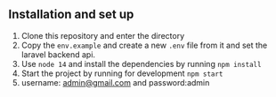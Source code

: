 ## Installation and set up

1. Clone this repository and enter the directory
2. Copy the `env.example` and create a new `.env` file from it and set the laravel backend api.
3. Use `node 14` and install the dependencies by running `npm install`
4. Start the project by running for development `npm start`
5. username: admin@gmail.com and password:admin
